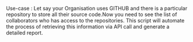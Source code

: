 Use-case :
Let say your Organisation uses GITHUB and there is a particular repository to store all their source code.Now you need to see the list of collaborators who has access to the repositories.
This script will automate the process of retrieving this information via API call and generate a detailed report.
